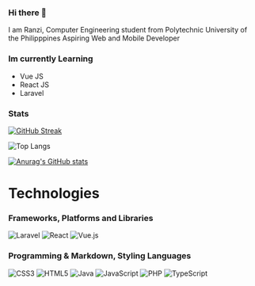 ### Hi there 👋

I am Ranzi, Computer Engineering student from Polytechnic University of the Philipppines
Aspiring Web and Mobile Developer

### Im currently Learning

- Vue JS
- React JS
- Laravel


### Stats
[![GitHub Streak](https://streak-stats.demolab.com?user=ranzivillaruz&theme=ocean-dark&border_radius=40)](https://git.io/streak-stats)

![Top Langs](https://github-readme-stats.vercel.app/api/top-langs/?username=ranzivillaruz&layout=compact)

[![Anurag's GitHub stats](https://github-readme-stats.vercel.app/api?username=ranzivillaruz)](https://github.com/anuraghazra/github-readme-stats)


# Technologies

### Frameworks, Platforms and Libraries
![Laravel](https://img.shields.io/badge/laravel-%23FF2D20.svg?style=for-the-badge&logo=laravel&logoColor=white)
![React](https://img.shields.io/badge/react-%2320232a.svg?style=for-the-badge&logo=react&logoColor=%2361DAFB)
![Vue.js](https://img.shields.io/badge/vuejs-%2335495e.svg?style=for-the-badge&logo=vuedotjs&logoColor=%234FC08D)

### Programming & Markdown, Styling Languages
![CSS3](https://img.shields.io/badge/css3-%231572B6.svg?style=for-the-badge&logo=css3&logoColor=white)
![HTML5](https://img.shields.io/badge/html5-%23E34F26.svg?style=for-the-badge&logo=html5&logoColor=white)
![Java](https://img.shields.io/badge/java-%23ED8B00.svg?style=for-the-badge&logo=java&logoColor=white)
![JavaScript](https://img.shields.io/badge/javascript-%23323330.svg?style=for-the-badge&logo=javascript&logoColor=%23F7DF1E)
![PHP](https://img.shields.io/badge/php-%23777BB4.svg?style=for-the-badge&logo=php&logoColor=white)
![TypeScript](https://img.shields.io/badge/typescript-%23007ACC.svg?style=for-the-badge&logo=typescript&logoColor=white)


